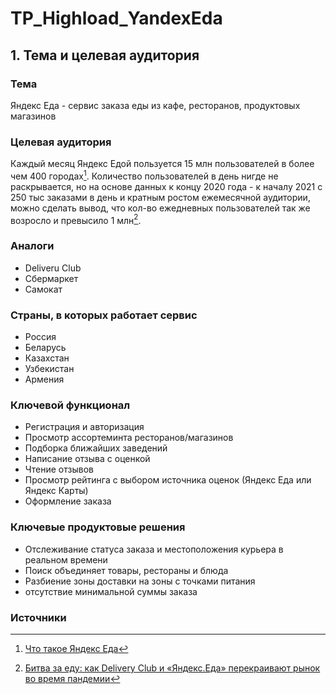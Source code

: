# TP_Highload_YandexEda
## 1. Тема и целевая аудитория
### Тема

Яндекс Еда - сервис заказа еды из кафе, ресторанов, продуктовых магазинов

### Целевая аудитория

 Каждый месяц Яндекс Едой пользуется 15 млн пользователей в более чем 400 городах[^1]. Количество пользователей в день нигде не раскрывается, но на основе данных к концу 2020 года - к началу 2021 с 250 тыс заказами в день и кратным ростом ежемесячной аудитории, можно сделать вывод, что кол-во ежедневных пользователей так же возросло и превысило 1 млн[^2].
 
### Аналоги

- Deliveru Club
- Сбермаркет
- Самокат
 
### Страны, в которых работает сервис

+ Россия 
+ Беларусь 
+ Казахстан 
+ Узбекистан 
+ Армения

### Ключевой функционал

- Регистрация и авторизация
- Просмотр ассортеминта ресторанов/магазинов
- Подборка ближайших заведений
- Написание отзыва с оценкой
- Чтение отзывов
- Просмотр рейтинга с выбором источника оценок (Яндекс Еда или Яндекс Карты)
- Оформление заказа


### Ключевые продуктовые решения

- Отслеживание статуса заказа и местоположения курьера в реальном времени
- Поиск объединяет товары, рестораны и блюда
- Разбиение зоны доставки на зоны с точками питания
- отсутствие минимальной суммы заказа
  
### Источники

[^1]: [Что такое Яндекс Еда](https://dev.go.yandex/services/eda)
[^2]: [Битва за еду: как Delivery Club и «Яндекс.Еда» перекраивают рынок во время пандемии](https://www.forbes.ru/biznes/417203-bitva-za-edu-kak-delivery-club-i-yandekseda-perekraivayut-rynok-vo-vremya-pandemii)

